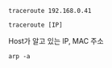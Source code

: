 
```shell
traceroute 192.168.0.41
```

```
traceroute [IP]
```


Host가 알고 있는 IP, MAC 주소
```shell
arp -a
```